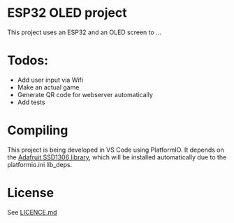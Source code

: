 # ESP32 OLED project
This project uses an ESP32 and an OLED screen to ...

# Todos:
<ul>
  <li>Add user input via Wifi</li>
  <li>Make an actual game</li>
  <li>Generate QR code for webserver automatically</li>
  <li>Add tests</li>
</ul> 

# Compiling
This project is being developed in VS Code using PlatformIO. It depends on the [Adafruit SSD1306 library](https://github.com/adafruit/Adafruit_SSD1306), which will be installed automatically due to the platformio.ini lib_deps.

# License
See [LICENCE.md](LICENCE.md)
